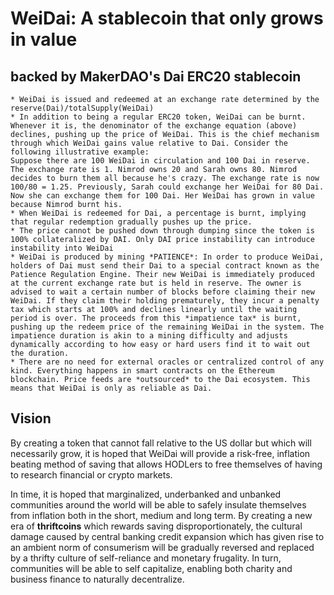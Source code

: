 # WeiDai: A stablecoin that only grows in value
## backed by MakerDAO's Dai ERC20 stablecoin
	* WeiDai is issued and redeemed at an exchange rate determined by the reserve(Dai)/totalSupply(WeiDai)
	* In addition to being a regular ERC20 token, WeiDai can be burnt. Whenever it is, the denominator of the exchange equation (above) declines, pushing up the price of WeiDai. This is the chief mechanism through which WeiDai gains value relative to Dai. Consider the following illustrative example:
	Suppose there are 100 WeiDai in circulation and 100 Dai in reserve. The exchange rate is 1. Nimrod owns 20 and Sarah owns 80. Nimrod decides to burn them all because he's crazy. The exchange rate is now 100/80 = 1.25. Previously, Sarah could exchange her WeiDai for 80 Dai. Now she can exchange them for 100 Dai. Her WeiDai has grown in value because Nimrod burnt his.
	* When WeiDai is redeemed for Dai, a percentage is burnt, implying that regular redemption gradually pushes up the price.
	* The price cannot be pushed down through dumping since the token is 100% collateralized by DAI. Only DAI price instability can introduce instability into WeiDai
	* WeiDai is produced by mining *PATIENCE*: In order to produce WeiDai, holders of Dai must send their Dai to a special contract known as the Patience Regulation Engine. Their new WeiDai is immediately produced at the current exchange rate but is held in reserve. The owner is advised to wait a certain number of blocks before claiming their new WeiDai. If they claim their holding prematurely, they incur a penalty tax which starts at 100% and declines linearly until the waiting period is over. The proceeds from this *impatience tax* is burnt, pushing up the redeem price of the remaining WeiDai in the system. The impatience duration is akin to a mining difficulty and adjusts dynamically according to how easy or hard users find it to wait out the duration.
	* There are no need for external oracles or centralized control of any kind. Everything happens in smart contracts on the Ethereum blockchain. Price feeds are *outsourced* to the Dai ecosystem. This means that WeiDai is only as reliable as Dai.

## Vision
By creating a token that cannot fall relative to the US dollar but which will necessarily grow, it is hoped that WeiDai will provide a risk-free, inflation beating method of saving that allows HODLers to free themselves of having to research financial or crypto markets. 

In time, it is hoped that marginalized, underbanked and unbanked communities around the world will be able to safely insulate themselves from inflation both in the short, medium and long term. By creating a new era of **thriftcoins** which rewards saving disproportionately, the cultural damage caused by central banking credit expansion which has given rise to an ambient norm of consumerism will be gradually reversed and replaced by a thrifty culture of self-reliance and monetary frugality. In turn, communities will be able to self capitalize, enabling both charity and business finance to naturally decentralize.